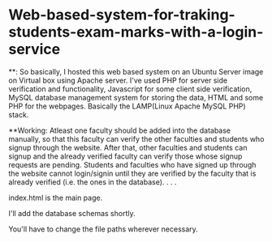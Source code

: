 # Web-based-system-for-traking-students-exam-marks-with-a-login-service

**:
So basically, I hosted this web based system on an Ubuntu Server image on Virtual box using Apache server. I've used PHP for server side verification and functionality, Javascript for some client side verification, MySQL database management system for storing the data, HTML and some PHP for the webpages.
Basically the LAMP(Linux Apache MySQL PHP) stack.

**Working:
Atleast one faculty should be added into the database manually, so that this faculty can verify the other faculties and students who signup through the website.
After that, other faculties and students can signup and the already verified faculty can verify those whose signup requests are pending.
Students and faculties who have signed up through the website cannot login/signin until they are verified by the faculty that is already verified (i.e. the ones in the database).
.
.
.

index.html is the main page.

I'll add the database schemas shortly.

You'll have to change the file paths wherever necessary.

